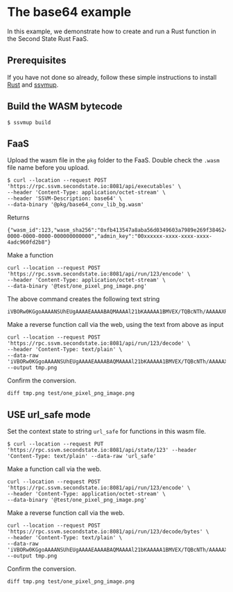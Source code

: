 # The base64 example

In this example, we demonstrate how to create and run a Rust function in the Second State Rust FaaS.

## Prerequisites

If you have not done so already, follow these simple instructions to install [Rust](https://www.rust-lang.org/tools/install) and [ssvmup](https://www.secondstate.io/articles/ssvmup/).

## Build the WASM bytecode

```
$ ssvmup build
```

## FaaS

Upload the wasm file in the `pkg` folder to the FaaS. Double check the `.wasm` file name before you upload.

```
$ curl --location --request POST 'https://rpc.ssvm.secondstate.io:8081/api/executables' \
--header 'Content-Type: application/octet-stream' \
--header 'SSVM-Description: base64' \
--data-binary '@pkg/base64_conv_lib_bg.wasm'
```

Returns

```
{"wasm_id":123,"wasm_sha256":"0xfb413547a8aba56d0349603a7989e269f3846245e51804932b3e02bc0be4b665","usage_key":"00000000-0000-0000-0000-000000000000","admin_key":"00xxxxxx-xxxx-xxxx-xxxx-4adc960fd2b8"}
```

Make a function

```
curl --location --request POST 'https://rpc.ssvm.secondstate.io:8081/api/run/123/encode' \
--header 'Content-Type: application/octet-stream' \
--data-binary '@test/one_pixel_png_image.png'
```

The above command creates the following text string
```
iVBORw0KGgoAAAANSUhEUgAAAAEAAAABAQMAAAAl21bKAAAAA1BMVEX/TQBcNTh/AAAAAXRSTlPM0jRW/QAAAApJREFUeJxjYgAAAAYAAzY3fKgAAAAASUVORK5CYII=
```

Make a reverse function call via the web, using the text from above as input

```
curl --location --request POST 'https://rpc.ssvm.secondstate.io:8081/api/run/123/decode' \
--header 'Content-Type: text/plain' \
--data-raw 'iVBORw0KGgoAAAANSUhEUgAAAAEAAAABAQMAAAAl21bKAAAAA1BMVEX/TQBcNTh/AAAAAXRSTlPM0jRW/QAAAApJREFUeJxjYgAAAAYAAzY3fKgAAAAASUVORK5CYII=' --output tmp.png
```

Confirm the conversion.

```
diff tmp.png test/one_pixel_png_image.png
```

## USE url_safe mode

Set the context state to string `url_safe` for functions in this wasm file.

```
$ curl --location --request PUT 'https://rpc.ssvm.secondstate.io:8081/api/state/123' --header 'Content-Type: text/plain' --data-raw 'url_safe'
```

Make a function call via the web.

```
curl --location --request POST 'https://rpc.ssvm.secondstate.io:8081/api/run/123/encode' \
--header 'Content-Type: application/octet-stream' \
--data-binary '@test/one_pixel_png_image.png'
```

Make a reverse function call via the web.

```
curl --location --request POST 'https://rpc.ssvm.secondstate.io:8081/api/run/123/decode/bytes' \
--header 'Content-Type: text/plain' \
--data-raw 'iVBORw0KGgoAAAANSUhEUgAAAAEAAAABAQMAAAAl21bKAAAAA1BMVEX/TQBcNTh/AAAAAXRSTlPM0jRW/QAAAApJREFUeJxjYgAAAAYAAzY3fKgAAAAASUVORK5CYII=' --output tmp.png
```

Confirm the conversion.

```
diff tmp.png test/one_pixel_png_image.png
```



